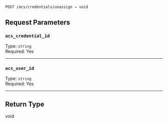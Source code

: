 # 

```
POST /acs/credentials/unassign ⇒ void
```



## Request Parameters

### `acs_credential_id`

Type: `string`\
Required: Yes



---

### `acs_user_id`

Type: `string`\
Required: Yes



---

## Return Type

void
